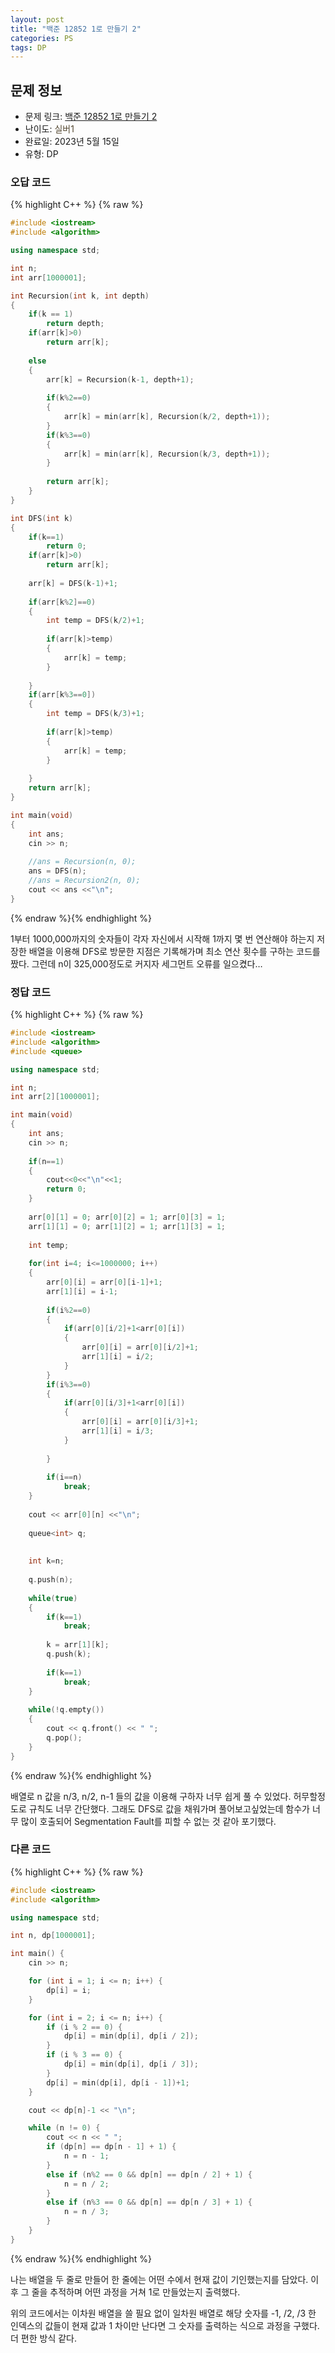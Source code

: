 ```yaml
---
layout: post
title: "백준 12852 1로 만들기 2"
categories: PS
tags: DP
---
```


## 문제 정보
- 문제 링크: [백준 12852 1로 만들기 2](https://www.acmicpc.net/problem/12852)
- 난이도: <span style="color:#544831">실버1</span>
- 완료일: 2023년 5월 15일
- 유형: DP

### 오답 코드

{% highlight C++ %} {% raw %}
```C++
#include <iostream>
#include <algorithm>

using namespace std;

int n;
int arr[1000001];

int Recursion(int k, int depth)
{
	if(k == 1)
		return depth;
	if(arr[k]>0)
		return arr[k];
	
	else
	{	
		arr[k] = Recursion(k-1, depth+1);
		
		if(k%2==0)
		{
			arr[k] = min(arr[k], Recursion(k/2, depth+1));	
		}
		if(k%3==0)
		{
			arr[k] = min(arr[k], Recursion(k/3, depth+1));
		}
		
		return arr[k];
	}
}

int DFS(int k)
{
	if(k==1)
		return 0;
	if(arr[k]>0)
		return arr[k];
	
	arr[k] = DFS(k-1)+1;
	
	if(arr[k%2]==0)
	{
 		int temp = DFS(k/2)+1;
		
		if(arr[k]>temp)
		{
			arr[k] = temp;
		}
		
	}
	if(arr[k%3==0])
	{
		int temp = DFS(k/3)+1;
		
		if(arr[k]>temp)
		{
			arr[k] = temp;
		}
		
	}
	return arr[k];
}

int main(void)
{
	int ans;
	cin >> n;
	
	//ans = Recursion(n, 0);
	ans = DFS(n);
	//ans = Recursion2(n, 0);
	cout << ans <<"\n";
}
```
{% endraw %}{% endhighlight %}

1부터 1000,000까지의 숫자들이 각자 자신에서 시작해 1까지 몇 번 연산해야 하는지 저장한 배열을 이용해 DFS로 방문한 지점은 기록해가며 최소 연산 횟수를 구하는 코드를 짰다. 그런데 n이 325,000정도로 커지자 세그먼트 오류를 일으켰다…

### 정답 코드

{% highlight C++ %} {% raw %}
```C++
#include <iostream>
#include <algorithm>
#include <queue>

using namespace std;

int n;
int arr[2][1000001];

int main(void)
{
	int ans;
	cin >> n;
	
	if(n==1)
	{
		cout<<0<<"\n"<<1;
		return 0;
	}
	
	arr[0][1] = 0; arr[0][2] = 1; arr[0][3] = 1;
	arr[1][1] = 0; arr[1][2] = 1; arr[1][3] = 1;
	
	int temp;
	
	for(int i=4; i<=1000000; i++)
	{
		arr[0][i] = arr[0][i-1]+1;
		arr[1][i] = i-1;
		
		if(i%2==0)
		{
			if(arr[0][i/2]+1<arr[0][i])
			{
				arr[0][i] = arr[0][i/2]+1;
				arr[1][i] = i/2;
			}
		}
		if(i%3==0)
		{
			if(arr[0][i/3]+1<arr[0][i])
			{
				arr[0][i] = arr[0][i/3]+1;
				arr[1][i] = i/3;
			}
			
		}
		
		if(i==n)
			break;
	}
	
	cout << arr[0][n] <<"\n";
	
	queue<int> q;
	
	
	int k=n;
	
	q.push(n);
	
	while(true)
	{	
		if(k==1)
			break;
		
		k = arr[1][k];		
		q.push(k);
		
		if(k==1)
			break;
	}
	
	while(!q.empty())
	{
		cout << q.front() << " ";
		q.pop();
	}
}
```
{% endraw %}{% endhighlight %}

배열로 n 값을 n/3, n/2, n-1 들의 값을 이용해 구하자 너무 쉽게 풀 수 있었다. 허무할정도로 규칙도 너무 간단했다. 그래도 DFS로 값을 채워가며 풀어보고싶었는데 함수가 너무 많이 호출되어 Segmentation Fault를 피할 수 없는 것 같아 포기했다.

### 다른 코드

{% highlight C++ %} {% raw %}
```C++
#include <iostream>
#include <algorithm>

using namespace std;

int n, dp[1000001];

int main() {
	cin >> n;

	for (int i = 1; i <= n; i++) {
		dp[i] = i;
	}

	for (int i = 2; i <= n; i++) {
		if (i % 2 == 0) {
			dp[i] = min(dp[i], dp[i / 2]);
		}
		if (i % 3 == 0) {
			dp[i] = min(dp[i], dp[i / 3]);
		}
		dp[i] = min(dp[i], dp[i - 1])+1;
	}

	cout << dp[n]-1 << "\n";

	while (n != 0) {
		cout << n << " ";
		if (dp[n] == dp[n - 1] + 1) {
			n = n - 1;
		}
		else if (n%2 == 0 && dp[n] == dp[n / 2] + 1) {
			n = n / 2;
		}
		else if (n%3 == 0 && dp[n] == dp[n / 3] + 1) {
			n = n / 3;
		}
	}
}
```
{% endraw %}{% endhighlight %}

나는 배열을 두 줄로 만들어 한 줄에는 어떤 수에서 현재 값이 기인했는지를 담았다. 이후 그 줄을 추적하며 어떤 과정을 거쳐 1로 만들었는지 출력했다.

위의 코드에서는 이차원 배열을 쓸 필요 없이 일차원 배열로 해당 숫자를 -1, /2, /3 한 인덱스의 값들이 현재 값과 1 차이만 난다면 그 숫자를 출력하는 식으로 과정을 구했다. 더 편한 방식 같다.
